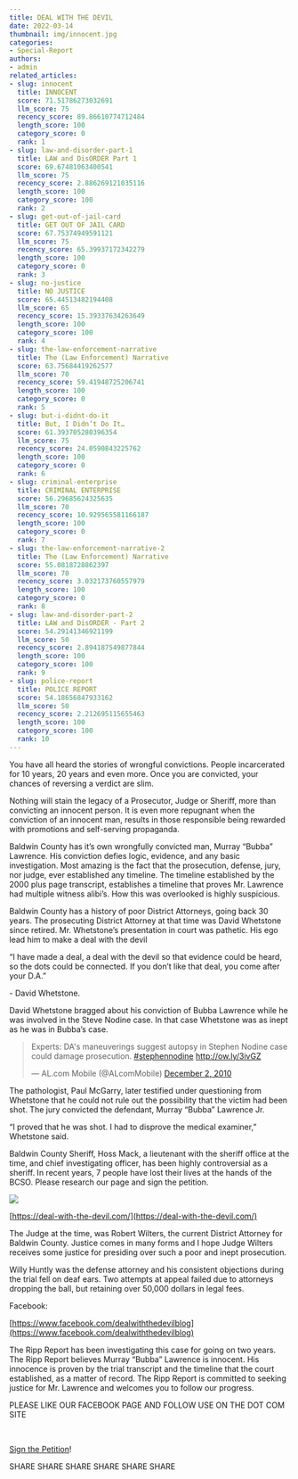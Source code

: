 ```yaml
---
title: DEAL WITH THE DEVIL
date: 2022-03-14
thumbnail: img/innocent.jpg
categories:
- Special-Report
authors:
- admin
related_articles:
- slug: innocent
  title: INNOCENT
  score: 71.51786273032691
  llm_score: 75
  recency_score: 89.86610774712484
  length_score: 100
  category_score: 0
  rank: 1
- slug: law-and-disorder-part-1
  title: LAW and DisORDER Part 1
  score: 69.67481063400541
  llm_score: 75
  recency_score: 2.886269121035116
  length_score: 100
  category_score: 100
  rank: 2
- slug: get-out-of-jail-card
  title: GET OUT OF JAIL CARD
  score: 67.75374949591121
  llm_score: 75
  recency_score: 65.39937172342279
  length_score: 100
  category_score: 0
  rank: 3
- slug: no-justice
  title: NO JUSTICE
  score: 65.44513482194408
  llm_score: 65
  recency_score: 15.39337634263649
  length_score: 100
  category_score: 100
  rank: 4
- slug: the-law-enforcement-narrative
  title: The (Law Enforcement) Narrative
  score: 63.75684419262577
  llm_score: 70
  recency_score: 59.41948725206741
  length_score: 100
  category_score: 0
  rank: 5
- slug: but-i-didnt-do-it
  title: But, I Didn’t Do It…
  score: 61.393705280396354
  llm_score: 75
  recency_score: 24.0590843225762
  length_score: 100
  category_score: 0
  rank: 6
- slug: criminal-enterprise
  title: CRIMINAL ENTERPRISE
  score: 56.29685624325635
  llm_score: 70
  recency_score: 10.929565581166187
  length_score: 100
  category_score: 0
  rank: 7
- slug: the-law-enforcement-narrative-2
  title: The (Law Enforcement) Narrative
  score: 55.0818728862397
  llm_score: 70
  recency_score: 3.032173760557979
  length_score: 100
  category_score: 0
  rank: 8
- slug: law-and-disorder-part-2
  title: LAW and DisORDER - Part 2
  score: 54.29141346921199
  llm_score: 50
  recency_score: 2.894187549877844
  length_score: 100
  category_score: 100
  rank: 9
- slug: police-report
  title: POLICE REPORT
  score: 54.18656847933162
  llm_score: 50
  recency_score: 2.212695115655463
  length_score: 100
  category_score: 100
  rank: 10
---
```

You have all heard the stories of wrongful convictions. People incarcerated for 10 years, 20 years and even more. Once you are convicted, your chances of reversing a verdict are slim.

Nothing will stain the legacy of a Prosecutor, Judge or Sheriff, more than convicting an innocent person. It is even more repugnant when the conviction of an innocent man, results in those responsible being rewarded with promotions and self-serving propaganda.

Baldwin County has it’s own wrongfully convicted man, Murray “Bubba” Lawrence. His conviction defies logic, evidence, and any basic investigation. Most amazing is the fact that the prosecution, defense, jury, nor judge, ever established any timeline. The timeline established by the 2000 plus page transcript, establishes a timeline that proves Mr. Lawrence had multiple witness alibi’s. How this was overlooked is highly suspicious.

Baldwin County has a history of poor District Attorneys, going back 30 years. The prosecuting District Attorney at that time was David Whetstone since retired. Mr. Whetstone’s presentation in court was pathetic. His ego lead him to make a deal with the devil

“I have made a deal, a deal with the devil so that evidence could be heard, so the dots could be connected. If you don’t like that deal, you come after your D.A.”

\- David Whetstone.

David Whetstone bragged about his conviction of Bubba Lawrence while he was involved in the Steve Nodine case. In that case Whetstone was as inept as he was in Bubba’s case.

<blockquote class="twitter-tweet"><p dir="ltr" lang="en">Experts: DA's maneuverings suggest autopsy in Stephen Nodine case could damage prosecution. <a href="https://twitter.com/hashtag/stephennodine?src=hash&amp;ref_src=twsrc%5Etfw">#stephennodine</a> <a href="http://ow.ly/3ivGZ">http://ow.ly/3ivGZ</a></p>— AL.com Mobile (@ALcomMobile) <a href="https://twitter.com/ALcomMobile/status/10287092085030912?ref_src=twsrc%5Etfw">December 2, 2010</a></blockquote>The pathologist, Paul McGarry, later testified under questioning from Whetstone that he could not rule out the possibility that the victim had been shot. The jury convicted the defendant, Murray “Bubba” Lawrence Jr.

“I proved that he was shot. I had to disprove the medical examiner,” Whetstone said.

Baldwin County Sheriff, Hoss Mack, a lieutenant with the sheriff office at the time, and chief investigating officer, has been highly controversial as a sheriff. In recent years, 7 people have lost their lives at the hands of the BCSO. Please research our page and sign the petition.

[![](https://cdn.rippreport.com/af885704-blog-coverrr-600x334.jpg)](https://deal-with-the-devil.com)

[https://deal-with-the-devil.com/](https://deal-with-the-devil.com/)

The Judge at the time, was Robert Wilters, the current District Attorney for Baldwin County. Justice comes in many forms and I hope Judge Wilters receives some justice for presiding over such a poor and inept prosecution.

Willy Huntly was the defense attorney and his consistent objections during the trial fell on deaf ears. Two attempts at appeal failed due to attorneys dropping the ball, but retaining over 50,000 dollars in legal fees.

Facebook:

[https://www.facebook.com/dealwiththedevilblog](https://www.facebook.com/dealwiththedevilblog)

The Ripp Report has been investigating this case for going on two years. The Ripp Report believes Murray “Bubba” Lawrence is innocent. His innocence is proven by the trial transcript and the timeline that the court established, as a matter of record. The Ripp Report is committed to seeking justice for Mr. Lawrence and welcomes you to follow our progress.

PLEASE LIKE OUR FACEBOOK PAGE AND FOLLOW USE ON THE DOT COM SITE

 

[Sign the Petition](https://chng.it/pv4xJVYLPR)!

SHARE SHARE SHARE SHARE SHARE SHARE
